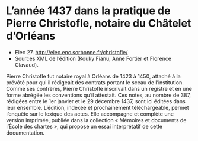 L’année 1437 dans la pratique de Pierre Christofle, notaire du Châtelet d’Orléans
===
* Elec 27. http://elec.enc.sorbonne.fr/christofle/
* Sources XML de l’édition (Kouky Fianu, Anne Fortier et Florence Clavaud).

Pierre Christofle fut notaire royal à Orléans de 1423 à 1450, attaché à la prévôté pour qui il rédigeait des contrats portant le sceau de l’institution. Comme ses confrères, Pierre Christofle inscrivait dans un registre et en une forme abrégée les conventions qu’il attestait. Ces notes, au nombre de 387, rédigées entre le 1er janvier et le 29 décembre 1437, sont ici éditées dans leur ensemble. L’édition, indexée et prochainement téléchargeable, permet l’enquête sur le lexique des actes. Elle accompagne et complète une version imprimée, publiée dans la collection « Mémoires et documents de l’École des chartes », qui propose un essai interprétatif de cette documentation.
